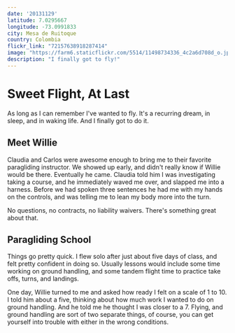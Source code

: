 ```yaml
---
date: '20131129'
latitude: 7.0295667
longitude: -73.0991833
city: Mesa de Ruitoque
country: Colombia
flickr_link: "72157638918287414"
image: "https://farm6.staticflickr.com/5514/11498734336_4c2a6d708d_o.jpg"
description: "I finally got to fly!"
---
```


# Sweet Flight, At Last

As long as I can remember I've wanted to fly. It's a recurring dream, in sleep, and in waking life. And I finally got to do it. 

## Meet Willie 

Claudia and Carlos were awesome enough to bring me to their favorite paragliding instructor. We showed up early, and didn't really know if Willie would be there. Eventually he came. Claudia told him I was investigating taking a course, and he immediately waved me over, and slapped me into a harness. Before we had spoken three sentences he had me with my hands on the controls, and was telling me to lean my body more into the turn.

No questions, no contracts, no liability waivers. There's something great about that. 

## Paragliding School

Things go pretty quick. I flew solo after just about five days of class, and felt pretty confident in doing so. Usually lessons would include some time working on ground handling, and some tandem flight time to practice take offs, turns, and landings. 

One day, Willie turned to me and asked how ready I felt on a scale of 1 to 10. I told  him about a five, thinking about how much work I wanted to do on ground handling. And he told me he thought I was closer to a 7. Flying, and ground handling are sort of two separate things, of course, you can get yourself into trouble with either in the wrong conditions. 

